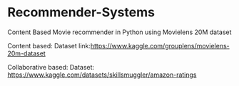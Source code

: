 # Recommender-Systems
Content Based Movie recommender in Python using Movielens 20M dataset


Content based: Dataset link:https://www.kaggle.com/grouplens/movielens-20m-dataset


Collaborative based: Dataset: https://www.kaggle.com/datasets/skillsmuggler/amazon-ratings

